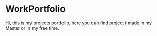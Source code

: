 # WorkPortfolio
Hi, this is my projects portfolio, here you can find project i made in my Master or in my free time.
